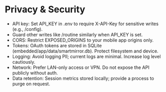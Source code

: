 # Privacy & Security

- API key: Set API_KEY in .env to require X-API-Key for sensitive writes (e.g., /config).
- Guard other writes like /routine similarly when API_KEY is set.
- CORS: Restrict EXPOSED_ORIGINS to your mobile app origins only.
- Tokens: OAuth tokens are stored in SQLite (embedded/app/data/smartmirror.db). Protect filesystem and device.
- Logging: Avoid logging PII; current logs are minimal. Increase log level cautiously.
- Network: Prefer LAN-only access or VPN. Do not expose the API publicly without auth.
- Data retention: Session metrics stored locally; provide a process to purge on request.
